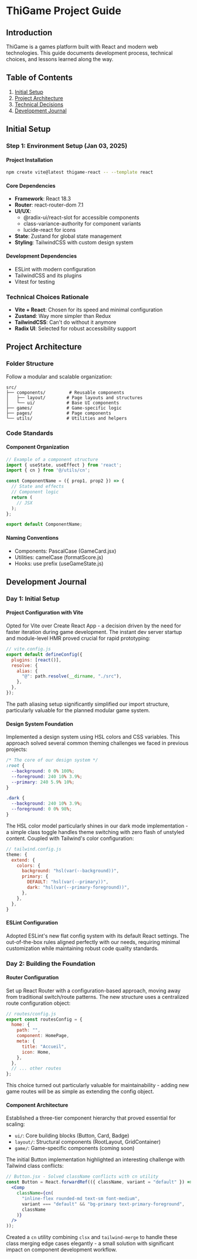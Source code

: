 # ThiGame Project Guide

## Introduction

ThiGame is a games platform built with React and modern web technologies. This guide documents development process, technical choices, and lessons learned along the way.

## Table of Contents

1. [Initial Setup](#initial-setup)
2. [Project Architecture](#project-architecture)
3. [Technical Decisions](#technical-decisions)
4. [Development Journal](#development-journal)

## Initial Setup

### Step 1: Environment Setup (Jan 03, 2025)

#### Project Installation

```bash
npm create vite@latest thigame-react -- --template react
```

#### Core Dependencies

- **Framework**: React 18.3
- **Router**: react-router-dom 7.1
- **UI/UX**:
  - @radix-ui/react-slot for accessible components
  - class-variance-authority for component variants
  - lucide-react for icons
- **State**: Zustand for global state management
- **Styling**: TailwindCSS with custom design system

#### Development Dependencies

- ESLint with modern configuration
- TailwindCSS and its plugins
- Vitest for testing

### Technical Choices Rationale

- **Vite + React**: Chosen for its speed and minimal configuration
- **Zustand**: Way more simpler than Redux
- **TailwindCSS**: Can't do without it anymore
- **Radix UI**: Selected for robust accessibility support

## Project Architecture

### Folder Structure

Follow a modular and scalable organization:

```
src/
├── components/         # Reusable components
│   ├── layout/        # Page layouts and structures
│   └── ui/            # Base UI components
├── games/             # Game-specific logic
├── pages/             # Page components
└── utils/             # Utilities and helpers
```

### Code Standards

#### Component Organization

```jsx
// Example of a component structure
import { useState, useEffect } from 'react';
import { cn } from '@/utils/cn';

const ComponentName = ({ prop1, prop2 }) => {
  // State and effects
  // Component logic
  return (
    // JSX
  );
};

export default ComponentName;
```

#### Naming Conventions

- Components: PascalCase (GameCard.jsx)
- Utilities: camelCase (formatScore.js)
- Hooks: use prefix (useGameState.js)

## Development Journal

### Day 1: Initial Setup

#### Project Configuration with Vite

Opted for Vite over Create React App - a decision driven by the need for faster iteration during game development. The instant dev server startup and module-level HMR proved crucial for rapid prototyping:

```js
// vite.config.js
export default defineConfig({
  plugins: [react()],
  resolve: {
    alias: {
      "@": path.resolve(__dirname, "./src"),
    },
  },
});
```

The path aliasing setup significantly simplified our import structure, particularly valuable for the planned modular game system.

#### Design System Foundation

Implemented a design system using HSL colors and CSS variables. This approach solved several common theming challenges we faced in previous projects:

```css
/* The core of our design system */
:root {
  --background: 0 0% 100%;
  --foreground: 240 10% 3.9%;
  --primary: 240 5.9% 10%;
}

.dark {
  --background: 240 10% 3.9%;
  --foreground: 0 0% 98%;
}
```

The HSL color model particularly shines in our dark mode implementation - a simple class toggle handles theme switching with zero flash of unstyled content. Coupled with Tailwind's color configuration:

```js
// tailwind.config.js
theme: {
  extend: {
    colors: {
      background: "hsl(var(--background))",
      primary: {
        DEFAULT: "hsl(var(--primary))",
        dark: "hsl(var(--primary-foreground))",
      },
    },
  },
}
```

#### ESLint Configuration

Adopted ESLint's new flat config system with its default React settings. The out-of-the-box rules aligned perfectly with our needs, requiring minimal customization while maintaining robust code quality standards.

### Day 2: Building the Foundation

#### Router Configuration

Set up React Router with a configuration-based approach, moving away from traditional switch/route patterns. The new structure uses a centralized route configuration object:

```js
// routes/config.js
export const routesConfig = {
  home: {
    path: "",
    component: HomePage,
    meta: {
      title: "Accueil",
      icon: Home,
    },
  },
  // ... other routes
};
```

This choice turned out particularly valuable for maintainability - adding new game routes will be as simple as extending the config object.

#### Component Architecture

Established a three-tier component hierarchy that proved essential for scaling:

- `ui/`: Core building blocks (Button, Card, Badge)
- `layout/`: Structural components (RootLayout, GridContainer)
- `game/`: Game-specific components (coming soon)

The initial Button implementation highlighted an interesting challenge with Tailwind class conflicts:

```jsx
// Button.jsx - Solved className conflicts with cn utility
const Button = React.forwardRef(({ className, variant = "default" }) => (
  <Comp
    className={cn(
      "inline-flex rounded-md text-sm font-medium",
      variant === "default" && "bg-primary text-primary-foreground",
      className
    )}
  />
));
```

Created a `cn` utility combining `clsx` and `tailwind-merge` to handle these class merging edge cases elegantly - a small solution with significant impact on component development workflow.
